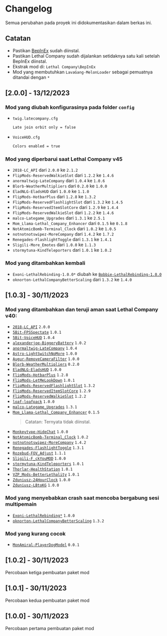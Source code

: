 # Changelog
Semua perubahan pada proyek ini didokumentasikan dalam berkas ini.

## Catatan
- Pastikan [BepInEx](https://github.com/BepInEx/BepInEx/releases/latest) sudah diinstal.
- Pastikan Lethal Company sudah dijalankan setidaknya satu kali setelah BepInEx diinstal.
- Ekstrak mod di: `Lethal Company\BepInEx`
- Mod yang membutuhkan `LavaGang-MelonLoader` sebagai pemuatnya ditandai dengan `*`

## [2.0.0] - 13/12/2023
### Mod yang diubah konfigurasinya pada folder `config`
- `twig.latecompany.cfg`

  ```bash
  Late join orbit only = false
  ```
- `VoiceHUD.cfg`

  ```bash
  Colors enabled = true
  ```

### Mod yang diperbarui saat Lethal Company v45
- `2018-LC_API` dari `2.0.0` ke `2.1.2`
- `FlipMods-ReservedWalkieSlot` dari `1.2.2` ke `1.4.6`
- `anormaltwig-LateCompany` dari `1.0.4` ke `1.0.6`
- `Blorb-WeatherMultipliers` dari `0.2.0` ke `1.0.0`
- `EladNLG-EladsHUD` dari `1.0.0` ke  `1.1.0`
- `FlipMods-HotbarPlus` dari `1.2.8` ke `1.3.2`
- `FlipMods-ReservedFlashlightSlot` dari `1.3.2` ke `1.4.5`
- `FlipMods-ReservedItemSlotCore` dari `1.2.9` ke `1.4.4`
- `FlipMods-ReservedWalkieSlot` dari `1.2.2` ke `1.4.6`
- `malco-Lategame_Upgrades` dari `1.3.1` ke `2.5.1`
- `Mom_Llama-Lethal_Company_Enhancer` dari `0.1.5` ke `0.1.8`
- `NotAtomicBomb-Terminal_Clock` dari `1.0.2` ke `1.0.5`
- `notnotnotswipez-MoreCompany` dari `1.4.2` ke `1.7.2`
- `Renegades-FlashlightToggle` dari `1.3.1` ke `1.4.1`
- `Sligili-More_Emotes` dari `1.0.0` ke `1.1.3`
- `stormytuna-KindTeleporters` dari `1.0.1` ke `1.0.2`
	
### Mod yang ditambahkan kembali
- `Exoni-LethalRebinding-1.0.0*` diubah ke [`Bobbie-LethalRebinding-1.0.0`](https://thunderstore.io/c/lethal-company/p/Bobbie/LethalRebinding)
- `oknorton-LethalCompanyBetterScaling` dari `1.3.2` ke `1.4.0`

## [1.0.3] - 30/11/2023
### Mod yang ditambahkan dan teruji aman saat Lethal Company v40:
- [`2018-LC_API`](https://thunderstore.io/c/lethal-company/p/2018/LC_API) `2.0.0`
- [`5Bit-FPSSpectate`](https://thunderstore.io/c/lethal-company/p/5Bit/FPSSpectate) `1.0.1`
- [`5Bit-VoiceHUD`](https://thunderstore.io/c/lethal-company/p/5Bit/VoiceHUD) `1.0.4`
- [`alexanderjoe-BiggeryBattery`](https://thunderstore.io/c/lethal-company/p/alexanderjoe/BiggeryBattery) `1.0.2`
- [`anormaltwig-LateCompany`](https://thunderstore.io/c/lethal-company/p/anormaltwig/LateCompany) `1.0.4`
- [`Astro-LightSwitchNoMore`](https://thunderstore.io/c/lethal-company/p/Astro/LightSwitchNoMore) `1.0.0`
- [`Augur-RemoveCameraFilter`](https://thunderstore.io/c/lethal-company/p/Augur/RemoveCameraFilter) `1.0.0`
- [`Blorb-WeatherMultipliers`](https://thunderstore.io/c/lethal-company/p/Blorb/WeatherMultipliers) `0.2.0`
- [`EladNLG-EladsHUD`](https://thunderstore.io/c/lethal-company/p/EladNLG/EladsHUD) `1.0.0`
- [`FlipMods-HotbarPlus`](https://thunderstore.io/c/lethal-company/p/FlipMods/HotbarPlus) `1.2.8`
- [`FlipMods-LetMeLookDown`](https://thunderstore.io/c/lethal-company/p/FlipMods/LetMeLookDown) `1.0.1`
- [`FlipMods-ReservedFlashlightSlot`](https://thunderstore.io/c/lethal-company/p/FlipMods/ReservedFlashlightSlot) `1.3.2`
- [`FlipMods-ReservedItemSlotCore`](https://thunderstore.io/c/lethal-company/p/FlipMods/ReservedItemSlotCore) `1.2.9`
- [`FlipMods-ReservedWalkieSlot`](https://thunderstore.io/c/lethal-company/p/FlipMods/ReservedWalkieSlot) `1.2.2`
- [`loaf-loafpack`](https://thunderstore.io/c/lethal-company/p/loaf/loafpack) `1.0.0`
- [`malco-Lategame_Upgrades`](https://thunderstore.io/c/lethal-company/p/malco/Lategame_Upgrades) `1.3.1`
- [`Mom_Llama-Lethal_Company_Enhancer`](https://thunderstore.io/c/lethal-company/p/Mom_Llama/Lethal_Company_Enhancer) `0.1.5`
  > Catatan: Ternyata tidak diinstal.
- [`Monkeytype-HideChat`](https://thunderstore.io/c/lethal-company/p/Monkeytype/HideChat) `1.0.0`
- [`NotAtomicBomb-Terminal_Clock`](https://thunderstore.io/c/lethal-company/p/NotAtomicBomb/Terminal_Clock) `1.0.2`
- [`notnotnotswipez-MoreCompany`](https://thunderstore.io/c/lethal-company/p/notnotnotswipez/MoreCompany) `1.4.2`
- [`Renegades-FlashlightToggle`](https://thunderstore.io/c/lethal-company/p/Renegades/FlashlightToggle) `1.3.1`
- [`Rozebud-FOV_Adjust`](https://thunderstore.io/c/lethal-company/p/Rozebud/FOV_Adjust) `1.1.1`
- [`Sligili-F_ckYouMOD`](https://thunderstore.io/c/lethal-company/p/Sligili/More_Emotes) `1.0.0`
- [`stormytuna-KindTeleporters`](https://thunderstore.io/c/lethal-company/p/stormytuna/KindTeleporters) `1.0.1`
- [`Thorlar-HealthStation`](https://thunderstore.io/c/lethal-company/p/Thorlar/HealthStation) `1.0.1`
- [`VZP_Mods-BetterLethality`](https://thunderstore.io/c/lethal-company/p/VZP_Mods/BetterLethality) `1.0.1`
- [`Zduniusz-24HourClock`](https://thunderstore.io/c/lethal-company/p/Zduniusz/24HourClock) `1.0.0`
- [`Zduniusz-LBtoKG`](https://thunderstore.io/c/lethal-company/p/Zduniusz/LBtoKG) `1.0.0`

### Mod yang menyebabkan crash saat mencoba bergabung sesi multipemain
- [`Exoni-LethalRebinding*`](https://thunderstore.io/c/lethal-company/p/Exoni/LethalRebinding) `1.0.0`
- [`oknorton-LethalCompanyBetterScaling`](https://thunderstore.io/c/lethal-company/p/oknorton/LethalCompanyBetterScaling) `1.3.2`

### Mod yang kurang cocok
- [`MonAmiral-PlayerDogModel`](https://thunderstore.io/c/lethal-company/p/MonAmiral/PlayerDogModel) `0.0.1`

## [1.0.2] - 30/11/2023
Percobaan ketiga pembuatan paket mod

## [1.0.1] - 30/11/2023
Percobaan kedua pembuatan paket mod

## [1.0.0] - 30/11/2023
Percobaan pertama pembuatan paket mod
